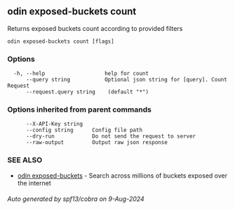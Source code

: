 ## odin exposed-buckets count

Returns exposed buckets count according to provided filters

```
odin exposed-buckets count [flags]
```

### Options

```
  -h, --help                   help for count
      --query string           Optional json string for [query]. Count Request
      --request.query string    (default "*")
```

### Options inherited from parent commands

```
      --X-API-Key string   
      --config string      Config file path
      --dry-run            Do not send the request to server
      --raw-output         Output raw json response
```

### SEE ALSO

* [odin exposed-buckets](odin_exposed-buckets.md)	 - Search across millions of buckets exposed over the internet

###### Auto generated by spf13/cobra on 9-Aug-2024
